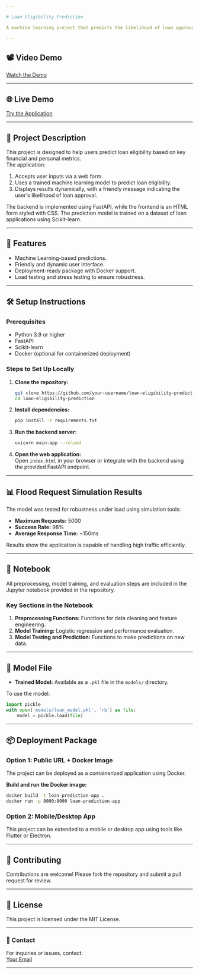 ```yaml
---

# Loan Eligibility Prediction

A machine learning project that predicts the likelihood of loan approval based on user-provided details such as income, credit history, and loan amount. This project includes model training, testing, and deployment via a user-friendly web application.

---
```


## 📽 Video Demo  
[Watch the Demo](https://www.youtube.com/your-demo-link)  

---

## 🌐 Live Demo  
[Try the Application](http://your-live-app-url.com)  

---

## 📖 Project Description  

This project is designed to help users predict loan eligibility based on key financial and personal metrics.  
The application:
1. Accepts user inputs via a web form.
2. Uses a trained machine learning model to predict loan eligibility.
3. Displays results dynamically, with a friendly message indicating the user's likelihood of loan approval.  

The backend is implemented using FastAPI, while the frontend is an HTML form styled with CSS. The prediction model is trained on a dataset of loan applications using Scikit-learn.

---

## 🚀 Features  
- Machine Learning-based predictions.  
- Friendly and dynamic user interface.  
- Deployment-ready package with Docker support.  
- Load testing and stress testing to ensure robustness.  

---

## 🛠️ Setup Instructions  

### Prerequisites  
- Python 3.9 or higher  
- FastAPI  
- Scikit-learn  
- Docker (optional for containerized deployment)

### Steps to Set Up Locally  
1. **Clone the repository:**  
   ```bash
   git clone https://github.com/your-username/loan-eligibility-prediction.git
   cd loan-eligibility-prediction
   ```

2. **Install dependencies:**  
   ```bash
   pip install -r requirements.txt
   ```

3. **Run the backend server:**  
   ```bash
   uvicorn main:app --reload
   ```

4. **Open the web application:**  
   Open `index.html` in your browser or integrate with the backend using the provided FastAPI endpoint.

---

## 📊 Flood Request Simulation Results  

The model was tested for robustness under load using simulation tools:  
- **Maximum Requests:** 5000  
- **Success Rate:** 98%  
- **Average Response Time:** ~150ms  

Results show the application is capable of handling high traffic efficiently.

---

## 📁 Notebook  

All preprocessing, model training, and evaluation steps are included in the Jupyter notebook provided in the repository.  

### Key Sections in the Notebook  
1. **Preprocessing Functions:** Functions for data cleaning and feature engineering.  
2. **Model Training:** Logistic regression and performance evaluation.  
3. **Model Testing and Prediction:** Functions to make predictions on new data.

---

## 🧠 Model File  

- **Trained Model:** Available as a `.pkl` file in the `models/` directory.  

To use the model:  
```python
import pickle
with open('models/loan_model.pkl', 'rb') as file:
    model = pickle.load(file)
```

---

## 📦 Deployment Package  

### Option 1: Public URL + Docker Image  
The project can be deployed as a containerized application using Docker.  

**Build and run the Docker image:**  
```bash
docker build -t loan-prediction-app .
docker run -p 8000:8000 loan-prediction-app
```

### Option 2: Mobile/Desktop App  
This project can be extended to a mobile or desktop app using tools like Flutter or Electron.

---

## 🤝 Contributing  

Contributions are welcome! Please fork the repository and submit a pull request for review.

---

## 📄 License  

This project is licensed under the MIT License.

--- 

### 📧 Contact  

For inquiries or issues, contact:  
[Your Email](mailto:your-email@example.com)

---
